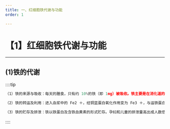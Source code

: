 ```yaml
---
title: 一、红细胞铁代谢与功能
order: 1

---
```


# 【1】红细胞铁代谢与功能

<kaodian :text="'血液学检验记忆卡'" />

<!-- ###### 第十三章 铁代谢障碍性贫血及其实验诊断

> 临床血液学检验 -->

<beitiX/>

---

## (1)铁的代谢

<son :text="'血液学检验记忆卡'" text1="(1)铁的代谢" :textOption="[['了解','基础知识','相关专业知识'],['了解','基础知识','相关专业知识'],['了解','基础知识','相关专业知识']]" />

::::tip

```js
（1）铁的来源与吸收：每天的膳食，只有约 10%的铁（即 1mg）被吸收。铁主要是在消化道的十二指肠和空肠上段肠黏膜吸收。

（2）铁的转运及利用：进入血浆中的 Fe2 ＋，经铜蓝蛋白氧化作用变为 Fe3 ＋，与运铁蛋白结合运行至身体各组织中。

（3）铁的贮存及排泄：铁以铁蛋白及含铁血黄素的形式贮存。孕妇和儿童的排泄量高出成人数倍。
```

::::

<!--
## (2)铁的功能

<son :text="'血液学检验记忆卡'" text1="(2)铁的功能" :textOption="[['了解','基础知识','相关专业知识'],['了解','基础知识','相关专业知识'],['了解','基础知识','相关专业知识']]" />

## (3)铁代谢障碍  

<son :text="'血液学检验记忆卡'" text1="(3)铁代谢障碍 " :textOption="[['了解 ','基础知识','相关专业知识'],['了解 ','基础知识','相关专业知识'],['了解','基础知识','相关专业知识']]" /> -->
